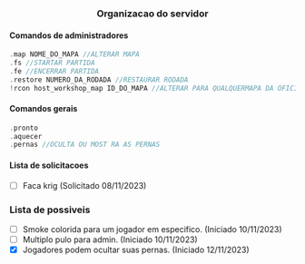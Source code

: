 <div align="center">
    <h3>Organizacao do servidor</h3>
</div>

#### Comandos de administradores
```c
.map NOME_DO_MAPA //ALTERAR MAPA
.fs //STARTAR PARTIDA
.fe //ENCERRAR PARTIDA
.restore NUMERO_DA_RODADA //RESTAURAR RODADA
!rcon host_workshop_map ID_DO_MAPA //ALTERAR PARA QUALQUERMAPA DA OFICINA
```

#### Comandos gerais
```c
.pronto
.aquecer
.pernas //OCULTA OU MOST RA AS PERNAS
```
#### Lista de solicitacoes
- [ ] Faca krig (Solicitado 08/11/2023)


### Lista de possiveis 

- [ ] Smoke colorida para um jogador em especifico. (Iniciado 10/11/2023)
- [ ] Multiplo pulo para admin. (Iniciado 10/11/2023)
- [X] Jogadores podem ocultar suas pernas. (Iniciado 12/11/2023)
